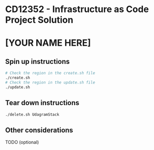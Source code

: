 # CD12352 - Infrastructure as Code Project Solution
# [YOUR NAME HERE]

## Spin up instructions

```sh
# Check the region in the create.sh file
./create.sh
# Check the region in the update.sh file
./update.sh
```

## Tear down instructions

```sh
./delete.sh UdagramStack
```

## Other considerations
TODO (optional)
